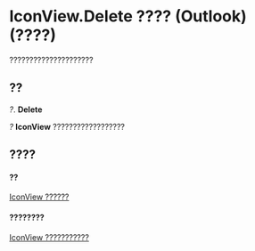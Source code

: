 
# IconView.Delete ???? (Outlook)(????)

?????????????????????


## ??

 _?_. **Delete**

 _?_ **IconView** ??????????????????


## ????


#### ??


[IconView ??????](dc2efa6c-4752-f713-f77e-378036f358dc.md)
#### ????????


[IconView ???????????](http://msdn.microsoft.com/library/f29e5d94-b231-bd9a-d993-1884a3e2b97b%28Office.15%29.aspx)